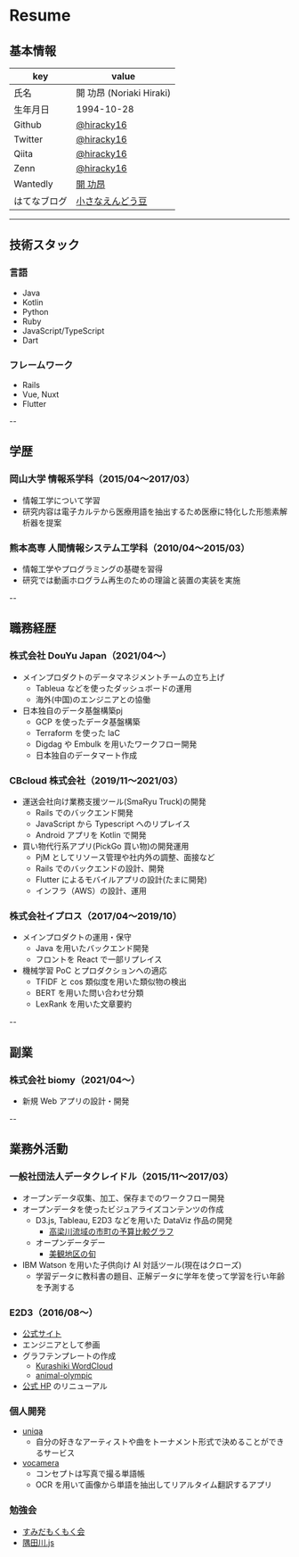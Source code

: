 # Resume

## 基本情報

| key          | value                                                              |
| ------------ | ------------------------------------------------------------------ |
| 氏名         | 開 功昂 (Noriaki Hiraki)                                           |
| 生年月日     | 1994-10-28                                                         |
| Github       | [@hiracky16](https://github.com/hiracky16)                         |
| Twitter      | [@hiracky16](https://twitter.com/hiracky16)                        |
| Qiita        | [@hiracky16](https://qiita.com/hiracky16)                          |
| Zenn         | [@hiracky16](https://zenn.dev/hiracky16)                           |
| Wantedly     | [開 功昂](https://www.wantedly.com/users/17916993?profile_v1=true) |
| はてなブログ | [小さなえんどう豆](https://h-piiice16.hatenablog.com/)             |

---

## 技術スタック

### 言語

- Java
- Kotlin
- Python
- Ruby
- JavaScript/TypeScript
- Dart

### フレームワーク

- Rails
- Vue, Nuxt
- Flutter

--

## 学歴

### 岡山大学 情報系学科（2015/04〜2017/03）

- 情報工学について学習
- 研究内容は電子カルテから医療用語を抽出するため医療に特化した形態素解析器を提案

### 熊本高専 人間情報システム工学科（2010/04〜2015/03）

- 情報工学やプログラミングの基礎を習得
- 研究では動画ホログラム再生のための理論と装置の実装を実施

--

## 職務経歴

### 株式会社 DouYu Japan（2021/04〜）

- メインプロダクトのデータマネジメントチームの立ち上げ
  - Tableua などを使ったダッシュボードの運用
  - 海外(中国)のエンジニアとの協働
- 日本独自のデータ基盤構築pj
  - GCP を使ったデータ基盤構築
  - Terraform を使った IaC
  - Digdag や Embulk を用いたワークフロー開発
  - 日本独自のデータマート作成


### CBcloud 株式会社（2019/11〜2021/03）

- 運送会社向け業務支援ツール(SmaRyu Truck)の開発
  - Rails でのバックエンド開発
  - JavaScript から Typescript へのリプレイス
  - Android アプリを Kotlin で開発
- 買い物代行系アプリ(PickGo 買い物)の開発運用
  - PjM としてリソース管理や社内外の調整、面接など
  - Rails でのバックエンドの設計、開発
  - Flutter によるモバイルアプリの設計(たまに開発)
  - インフラ（AWS）の設計、運用

### 株式会社イプロス（2017/04〜2019/10）

- メインプロダクトの運用・保守
  - Java を用いたバックエンド開発
  - フロントを React で一部リプレイス
- 機械学習 PoC とプロダクションへの適応
  - TFIDF と cos 類似度を用いた類似物の検出
  - BERT を用いた問い合わせ分類
  - LexRank を用いた文章要約

--

## 副業

### 株式会社 biomy（2021/04〜）
- 新規 Web アプリの設計・開発

--

## 業務外活動
### 一般社団法人データクレイドル（2015/11〜2017/03）

- オープンデータ収集、加工、保存までのワークフロー開発
- オープンデータを使ったビジュアライズコンテンツの作成
	- D3.js, Tableau, E2D3 などを用いた DataViz 作品の開発
		- [高梁川流域の市町の予算比較グラフ](http://hiracky16.github.io/takahashi_yosan/)
	- オープンデータデー
		- [美観地区の旬](https://hiracky16.github.io/2016-0305-IODD/#/)
- IBM Watson を用いた子供向け AI 対話ツール(現在はクローズ)
	- 学習データに教科書の題目、正解データに学年を使って学習を行い年齢を予測する

### E2D3（2016/08〜）

- [公式サイト](http://e2d3.org/)
- エンジニアとして参画
- グラフテンプレートの作成
	- [Kurashiki WordCloud](https://a.e2d3.org/chart.html#kurashiki_wordcloud!js!csv)
	- [animal-olympic](https://a.e2d3.org/chart.html#animal-olympic-2!js!csv)
- [公式 HP](http://e2d3.org/) のリニューアル

### 個人開発

- [uniqa](https://www.uniqa.site/)
  - 自分の好きなアーティストや曲をトーナメント形式で決めることができるサービス
- [vocamera](https://github.com/hiracky16/vocamera)
  - コンセプトは写真で撮る単語帳
  - OCR を用いて画像から単語を抽出してリアルタイム翻訳するアプリ

### 勉強会

- [すみだもくもく会](https://sumida-mokumoku.connpass.com/)
- [隅田川.js](https://sumidagawajs.connpass.com/)

